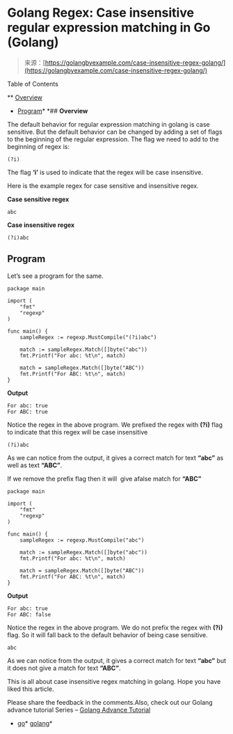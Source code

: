 <!--yml
category: 未分类
date: 2024-10-13 06:37:12
-->

# Golang Regex: Case insensitive regular expression matching in Go (Golang)

> 来源：[https://golangbyexample.com/case-insensitive-regex-golang/](https://golangbyexample.com/case-insensitive-regex-golang/)

Table of Contents

 **   [Overview](#Overview "Overview")
*   [Program](#Program "Program")*  *## **Overview**

The default behavior for regular expression matching in golang is case sensitive. But the default behavior can be changed by adding a set of flags to the beginning of the regular expression. The flag we need to add to the beginning of regex is:

```
(?i)
```

The flag **‘i’** is used to indicate that the regex will be case insensitive.

Here is the example regex for case sensitive and insensitive regex.

**Case sensitive regex**

```
abc
```

**Case insensitive regex**

```
(?i)abc
```

## **Program**

Let’s see a program for the same.

```
package main

import (
	"fmt"
	"regexp"
)

func main() {
	sampleRegex := regexp.MustCompile("(?i)abc")

	match := sampleRegex.Match([]byte("abc"))
	fmt.Printf("For abc: %t\n", match)

	match = sampleRegex.Match([]byte("ABC"))
	fmt.Printf("For ABC: %t\n", match)
}
```

**Output**

```
For abc: true
For ABC: true
```

Notice the regex in the above program. We prefixed the regex with **(?i)** flag to indicate that this regex will be case insensitive

```
(?i)abc
```

As we can notice from the output, it gives a correct match for text **“abc”** as well as text **“ABC”**.

If we remove the prefix flag then it will  give afalse match for **“ABC”**

```
package main

import (
	"fmt"
	"regexp"
)

func main() {
	sampleRegex := regexp.MustCompile("abc")

	match := sampleRegex.Match([]byte("abc"))
	fmt.Printf("For abc: %t\n", match)

	match = sampleRegex.Match([]byte("ABC"))
	fmt.Printf("For ABC: %t\n", match)
}
```

**Output**

```
For abc: true
For ABC: false
```

Notice the regex in the above program. We do not prefix the regex with **(?i)** flag. So it will fall back to the default behavior of being case sensitive.

```
abc
```

As we can notice from the output, it gives a correct match for text **“abc”** but it does not give a match for text **“ABC”**.

This is all about case insensitive regex matching in golang. Hope you have liked this article.

Please share the feedback in the comments.Also, check out our Golang advance tutorial Series – [Golang Advance Tutorial](https://golangbyexample.com/golang-comprehensive-tutorial/)

*   [go](https://golangbyexample.com/tag/go/)*   [golang](https://golangbyexample.com/tag/golang/)*
